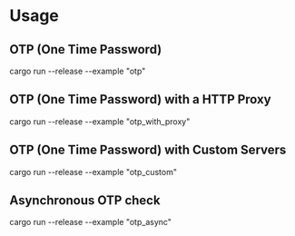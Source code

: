 # Usage

## OTP (One Time Password)

cargo run --release --example "otp"

## OTP (One Time Password) with a HTTP Proxy

cargo run --release --example "otp_with_proxy"

## OTP (One Time Password) with Custom Servers

cargo run --release --example "otp_custom"

## Asynchronous OTP check

cargo run --release --example "otp_async"